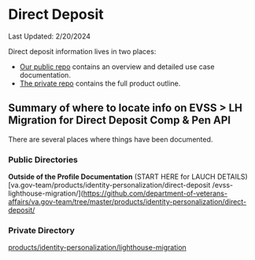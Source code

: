 # Direct Deposit
Last Updated: 2/20/2024

Direct deposit information lives in two places:
- [Our public repo](https://github.com/department-of-veterans-affairs/va.gov-team/tree/master/products/identity-personalization/direct-deposit) contains an overview and detailed use case documentation.
- [The private repo](https://github.com/department-of-veterans-affairs/va.gov-team-sensitive/blob/master/products/identity-personalization/direct-deposit/README.md) contains the full product outline.


## Summary of where to locate info on EVSS > LH Migration for Direct Deposit Comp & Pen API

There are several places where things have been documented. 


### Public Directories 

**Outside of the Profile Documentation** (START HERE for LAUCH DETAILS)
<br>
[va.gov-team/products/identity-personalization/direct-deposit
/evss-lighthouse-migration/](https://github.com/department-of-veterans-affairs/va.gov-team/tree/master/products/identity-personalization/direct-deposit/

### Private Directory
[products/identity-personalization/lighthouse-migration](https://github.com/department-of-veterans-affairs/va.gov-team-sensitive/tree/master/products/identity-personalization/lighthouse-migration)
